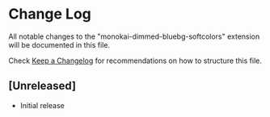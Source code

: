 # Change Log
All notable changes to the "monokai-dimmed-bluebg-softcolors" extension will be documented in this file.

Check [Keep a Changelog](http://keepachangelog.com/) for recommendations on how to structure this file.

## [Unreleased]
- Initial release
